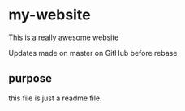 # my-website

This is a really awesome website

Updates made on master on GitHub before rebase

## purpose

this file is just a readme file.

